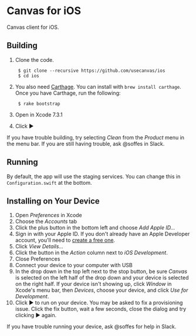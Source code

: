 # Canvas for iOS

Canvas client for iOS.


## Building

1. Clone the code.

        $ git clone --recursive https://github.com/usecanvas/ios
        $ cd ios

2. You also need [Carthage](https://github.com/carthage/carthage). You can install with `brew install carthage`. Once you have Carthage, run the following:

        $ rake bootstrap

3. Open in Xcode 7.3.1

4. Click ▶️

If you have trouble building, try selecting *Clean* from the *Product* menu in the menu bar. If you are still having trouble, ask @soffes in Slack.


## Running

By default, the app will use the staging services. You can change this in `Configuration.swift` at the bottom.


## Installing on Your Device

1. Open *Preferences* in Xcode
2. Choose the *Accounts* tab
3. Click the plus button in the bottom left and choose *Add Apple ID…*
4. Sign in with your Apple ID. If you don't already have an Apple Developer account, you'll need to [create a free one](https://developer.apple.com/membercenter/).
5. Click *View Details…*
6. Click the button in the *Action* column next to *iOS Development*.
7. Close Preferences
8. Connect your device to your computer with USB
9. In the drop down in the top left next to the stop button, be sure *Canvas* is selected on the left half of the drop down and your device is selected on the right half. If your device isn't showing up, click *Window* in Xcode's menu bar, then *Devices*, choose your device, and click *Use for Development*.
10. Click ▶️ to run on your device. You may be asked to fix a provisioning issue. Click the fix button, wait a few seconds, close the dialog and try clicking ▶️ again.

If you have trouble running your device, ask @soffes for help in Slack.
